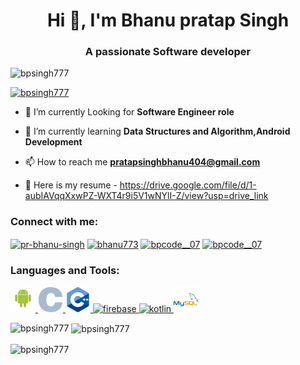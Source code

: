 <h1 align="center">Hi 👋, I'm Bhanu pratap Singh</h1>
<h3 align="center">A passionate Software developer</h3>

<p align="left"> <img src="https://komarev.com/ghpvc/?username=bpsingh777&label=Profile%20views&color=0e75b6&style=flat" alt="bpsingh777" /> </p>

<p align="left"> <a href="https://github.com/ryo-ma/github-profile-trophy"><img src="https://github-profile-trophy.vercel.app/?username=bpsingh777" alt="bpsingh777" /></a> </p>

- 🔭 I’m currently Looking  for **Software Engineer role**

- 🌱 I’m currently learning **Data Structures and Algorithm,Android Development**

- 📫 How to reach me **pratapsinghbhanu404@gmail.com**
- 📝 Here is my resume - https://drive.google.com/file/d/1-aubIAVqqXxwPZ-WXT4r9i5V1wNYlI-Z/view?usp=drive_link

<h3 align="left">Connect with me:</h3>
<p align="left">
<a href="https://linkedin.com/in/pr-bhanu-singh" target="blank"><img align="center" src="https://raw.githubusercontent.com/rahuldkjain/github-profile-readme-generator/master/src/images/icons/Social/linked-in-alt.svg" alt="pr-bhanu-singh" height="30" width="40" /></a>
<a href="https://www.codechef.com/users/bhanu773" target="blank"><img align="center" src="https://cdn.jsdelivr.net/npm/simple-icons@3.1.0/icons/codechef.svg" alt="bhanu773" height="30" width="40" /></a>
<a href="https://codeforces.com/profile/bpcode__07" target="blank"><img align="center" src="https://raw.githubusercontent.com/rahuldkjain/github-profile-readme-generator/master/src/images/icons/Social/codeforces.svg" alt="bpcode__07" height="30" width="40" /></a>
<a href="https://www.leetcode.com/bpcode__07" target="blank"><img align="center" src="https://raw.githubusercontent.com/rahuldkjain/github-profile-readme-generator/master/src/images/icons/Social/leet-code.svg" alt="bpcode__07" height="30" width="40" /></a>
</p>

<h3 align="left">Languages and Tools:</h3>
<p align="left"> <a href="https://developer.android.com" target="_blank" rel="noreferrer"> <img src="https://raw.githubusercontent.com/devicons/devicon/master/icons/android/android-original-wordmark.svg" alt="android" width="40" height="40"/> </a> <a href="https://www.cprogramming.com/" target="_blank" rel="noreferrer"> <img src="https://raw.githubusercontent.com/devicons/devicon/master/icons/c/c-original.svg" alt="c" width="40" height="40"/> </a> <a href="https://www.w3schools.com/cpp/" target="_blank" rel="noreferrer"> <img src="https://raw.githubusercontent.com/devicons/devicon/master/icons/cplusplus/cplusplus-original.svg" alt="cplusplus" width="40" height="40"/> </a> <a href="https://firebase.google.com/" target="_blank" rel="noreferrer"> <img src="https://www.vectorlogo.zone/logos/firebase/firebase-icon.svg" alt="firebase" width="40" height="40"/> </a> <a href="https://kotlinlang.org" target="_blank" rel="noreferrer"> <img src="https://www.vectorlogo.zone/logos/kotlinlang/kotlinlang-icon.svg" alt="kotlin" width="40" height="40"/> </a> <a href="https://www.mysql.com/" target="_blank" rel="noreferrer"> <img src="https://raw.githubusercontent.com/devicons/devicon/master/icons/mysql/mysql-original-wordmark.svg" alt="mysql" width="40" height="40"/> </a> </p>

<p><img align="left" src="https://github-readme-stats.vercel.app/api/top-langs?username=bpsingh777&show_icons=true&locale=en&layout=compact" alt="bpsingh777" /></p>

<p>&nbsp;<img align="center" src="https://github-readme-stats.vercel.app/api?username=bpsingh777&show_icons=true&locale=en" alt="bpsingh777" /></p>

<p><img align="center" src="https://github-readme-streak-stats.herokuapp.com/?user=bpsingh777&" alt="bpsingh777" /></p>
